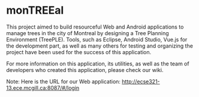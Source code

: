 # monTREEal

This project aimed to build resourceful Web and Android applications to manage trees in the city of Montreal by designing a Tree Planning Environment (TreePLE). Tools, such as Eclipse, Android Studio, Vue.js for the development part, as well as many others for testing and organizing the project have been used for the success of this application.

For more information on this application, its utilities, as well as the team of developers who created this application, please check our wiki.

Note: Here is the URL for our Web application:  http://ecse321-13.ece.mcgill.ca:8087/#/login
